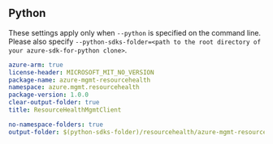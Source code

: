 ## Python

These settings apply only when `--python` is specified on the command line.
Please also specify `--python-sdks-folder=<path to the root directory of your azure-sdk-for-python clone>`.

``` yaml $(python)
azure-arm: true
license-header: MICROSOFT_MIT_NO_VERSION
package-name: azure-mgmt-resourcehealth
namespace: azure.mgmt.resourcehealth
package-version: 1.0.0
clear-output-folder: true
title: ResourceHealthMgmtClient
```

``` yaml $(python)
no-namespace-folders: true
output-folder: $(python-sdks-folder)/resourcehealth/azure-mgmt-resourcehealth/azure/mgmt/resourcehealth
```
